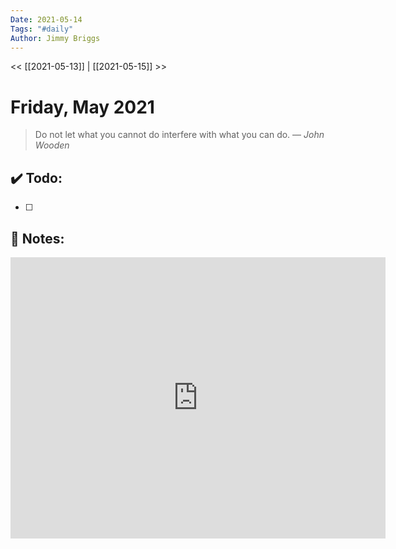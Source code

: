 ```yaml
---
Date: 2021-05-14
Tags: "#daily"
Author: Jimmy Briggs
---
```


<< [[2021-05-13]] | [[2021-05-15]] >>

# Friday, May 2021

> Do not let what you cannot do interfere with what you can do.
> &mdash; <cite>John Wooden</cite>


## ✔️ Todo:

- [ ] 

## 📝 Notes:

<iframe src="https://www.google.com/maps/embed?pb=!1m14!1m12!1m3!1d26523.009444533902!2d-84.4201984!3d33.80260405!2m3!1f0!2f0!3f0!3m2!1i1024!2i768!4f13.1!5e0!3m2!1sen!2sus!4v1621006549199!5m2!1sen!2sus" width="600" height="450" style="border:0;" allowfullscreen="" loading="lazy"></iframe>
